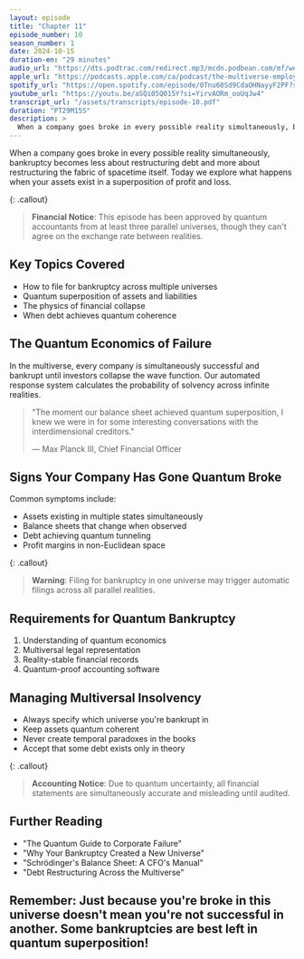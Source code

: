 ```yaml
---
layout: episode
title: "Chapter 11"
episode_number: 10
season_number: 1
date: 2024-10-15
duration-en: "29 minutes"
audio_url: "https://dts.podtrac.com/redirect.mp3/mcdn.podbean.com/mf/web/738p4ubae5wf7yk2/E10_-_Chapter_119d1s3.mp3"
apple_url: "https://podcasts.apple.com/ca/podcast/the-multiverse-employee-handbook/id1764134739?i=1000673130576"
spotify_url: "https://open.spotify.com/episode/0Tnu68Sd9CdaOHNayyF2PF?si=sFI8Ij9SSLqbeb5XvM0-jQ"
youtube_url: "https://youtu.be/aSQi05Q015Y?si=YirvAORm_ooUqJw4"
transcript_url: "/assets/transcripts/episode-10.pdf"
duration: "PT29M15S"
description: >
  When a company goes broke in every possible reality simultaneously, bankruptcy becomes less about restructuring debt and more about restructuring the fabric of spacetime itself. Today we explore what happens when your assets exist in a superposition of profit and loss.
---
```


When a company goes broke in every possible reality simultaneously, bankruptcy becomes less about restructuring debt and more about restructuring the fabric of spacetime itself. Today we explore what happens when your assets exist in a superposition of profit and loss.

{: .callout}
> **Financial Notice**: This episode has been approved by quantum accountants
> from at least three parallel universes, though they can't agree on the
> exchange rate between realities.

## Key Topics Covered
* How to file for bankruptcy across multiple universes
* Quantum superposition of assets and liabilities
* The physics of financial collapse
* When debt achieves quantum coherence

## The Quantum Economics of Failure
In the multiverse, every company is simultaneously successful and bankrupt until investors collapse the wave function. Our automated response system calculates the probability of solvency across infinite realities.

> "The moment our balance sheet achieved quantum superposition, I knew we
> were in for some interesting conversations with the interdimensional creditors."
>
> — Max Planck III, Chief Financial Officer

## Signs Your Company Has Gone Quantum Broke
Common symptoms include:
* Assets existing in multiple states simultaneously
* Balance sheets that change when observed
* Debt achieving quantum tunneling
* Profit margins in non-Euclidean space

{: .callout}
> **Warning**: Filing for bankruptcy in one universe may trigger automatic
> filings across all parallel realities.

## Requirements for Quantum Bankruptcy
1. Understanding of quantum economics
2. Multiversal legal representation
3. Reality-stable financial records
4. Quantum-proof accounting software

## Managing Multiversal Insolvency
* Always specify which universe you're bankrupt in
* Keep assets quantum coherent
* Never create temporal paradoxes in the books
* Accept that some debt exists only in theory

{: .callout}
> **Accounting Notice**: Due to quantum uncertainty, all financial statements
> are simultaneously accurate and misleading until audited.

## Further Reading
* "The Quantum Guide to Corporate Failure"
* "Why Your Bankruptcy Created a New Universe"
* "Schrödinger's Balance Sheet: A CFO's Manual"
* "Debt Restructuring Across the Multiverse"

Remember: Just because you're broke in this universe doesn't mean you're not
successful in another. Some bankruptcies are best left in quantum superposition!
---
